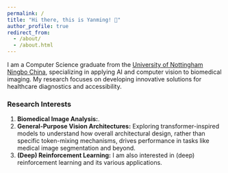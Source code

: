 ```yaml
---
permalink: /
title: "Hi there, this is Yanming! 👋"
author_profile: true
redirect_from: 
  - /about/
  - /about.html
---
```


I am a Computer Science graduate from the [University of Nottingham Ningbo China](https://www.nottingham.edu.cn/), specializing in applying AI and computer vision to biomedical imaging. My research focuses on developing innovative solutions for healthcare diagnostics and accessibility.

### **Research Interests**
1. **Biomedical Image Analysis:**.
2. **General-Purpose Vision Architectures:** Exploring transformer-inspired models to understand how overall architectural design, rather than specific token-mixing mechanisms, drives performance in tasks like medical image segmentation and beyond.  
3. **(Deep) Reinforcement Learning:** I am also interested in (deep) reinforcement learning and its various applications.